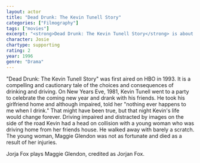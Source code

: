 ```yaml
---
layout: actor
title: "Dead Drunk: The Kevin Tunell Story"
categories: ["Filmography"]
tags: ["movies"]
excerpt: "<strong>Dead Drunk: The Kevin Tunell Story</strong> is about the true story of a man who kills a girl while drunk driving."
character: Josie
chartype: supporting
rating: 2
year: 1996
genre: "Drama"
---
```


"Dead Drunk: The Kevin Tunell Story" was first aired on HBO in 1993. It is a compelling and cautionary tale of the choices and consequences of drinking and driving. On New Years Eve, 1981, Kevin Tunell went to a party to celebrate the coming new year and drank with his friends. He took his girlfriend home and although impaired, told her "nothing ever happens to me when I drink." That might have been true, but that night Kevin's life would change forever. Driving impaired and distracted by images on the side of the road Kevin had a head on collision with a young woman who was driving home from her friends house. He walked away with barely a scratch. The young woman, Maggie Glendon was not as fortunate and died as a result of her injuries.

Jorja Fox plays Maggie Glendon, credited as Jorjan Fox.